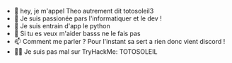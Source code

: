 - 👋 hey, je m'appel Theo autrement dit totosoleil3
- 👀 Je suis passionée pars l'informatiquer et le dev ! 
- 🌱 Je suis entrain d'app le python
- 💞 Si tu es veux m'aider basss ne le fais pas
- 📫 Comment me parler ? Pour l'instant sa sert a rien donc vient discord !
- 👨‍💻 Je suis pas mal sur TryHackMe: TOTOSOLEIL

<!---
TOTOSOLEIL3/TOTOSOLEIL3 is a ✨ special ✨ repository because its `README.md` (this file) appears on your GitHub profile.
You can click the Preview link to take a look at your changes.
--->
